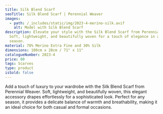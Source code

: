 ```yaml
---
title: Silk Blend Scarf
seoTitle: Silk Blend Scarf | Perennial Weaver
images:
  - path: /_includes/static/img/2023-4-merino-silk.avif
    alt: Model with Silk Blend Scarf
description: Elevate your style with the Silk Blend Scarf from Perennial Weaver.
  Soft, lightweight, and beautifully woven for a touch of elegance in any
  season.
material: 70% Merino Extra Fine and 30% Silk
dimensions: 180cm x 28cm / 71" x 11"
catalogueNumber: 2023-4
price: 80
tags: Scarves
type: product
isSold: false
---
```

Add a touch of luxury to your wardrobe with the Silk Blend Scarf from Perennial Weaver. Soft, lightweight, and beautifully woven, this elegant accessory drapes effortlessly for a sophisticated look. Perfect for any season, it provides a delicate balance of warmth and breathability, making it an ideal choice for both casual and formal occasions.
